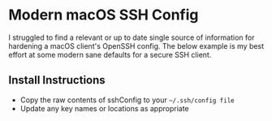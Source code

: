 # Modern macOS SSH Config

I struggled to find a relevant or up to date single source of information for hardening a macOS client's OpenSSH config. The below example is my best effort at some modern sane defaults for a secure SSH client.

## Install Instructions

* Copy the raw contents of sshConfig to your `~/.ssh/config file`
* Update any key names or locations as appropriate
